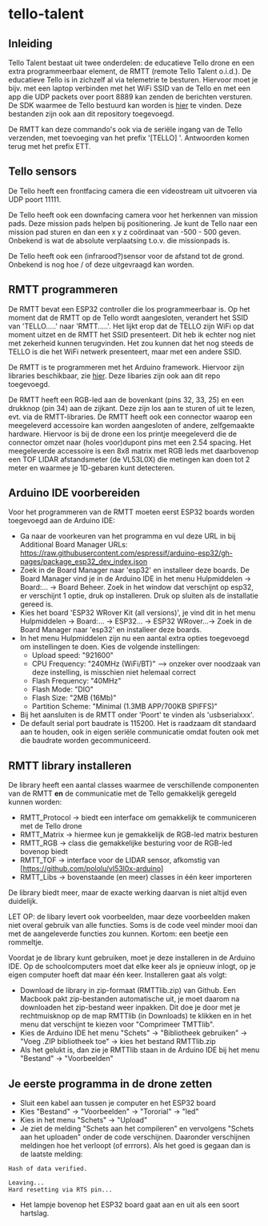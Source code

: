 # tello-talent

## Inleiding
Tello Talent bestaat uit twee onderdelen: de educatieve Tello drone en een extra programmeerbaar element, de RMTT (remote Tello Talent o.i.d.). De educatieve Tello is in zichzelf al via telemetrie te besturen. Hiervoor moet je bijv. met een laptop verbinden met het WiFi SSID van de Tello en met een app die UDP packets over poort 8889 kan zenden de berichten versturen. De SDK waarmee de Tello bestuurd kan worden is [hier](https://dl.djicdn.com/downloads/RoboMaster+TT/Tello_SDK_3.0_User_Guide_en.pdf) te vinden. Deze bestanden zijn ook aan dit repository toegevoegd.

De RMTT kan deze commando's ook via de seriële ingang van de Tello verzenden, met toevoeging van het prefix '[TELLO] '. Antwoorden komen terug met het prefix ETT.

## Tello sensors
De Tello heeft een frontfacing camera die een videostream uit uitvoeren via UDP poort 11111.

De Tello heeft ook een downfacing camera voor het herkennen van mission pads. Deze mission pads helpen bij positionering. Je kunt de Tello naar een mission pad sturen en dan een x y z coördinaat van -500 - 500 geven. Onbekend is wat de absolute verplaatsing t.o.v. die missionpads is.

De Tello heeft ook een (infrarood?)sensor voor de afstand tot de grond. Onbekend is nog hoe / of deze uitgevraagd kan worden.

## RMTT programmeren
De RMTT bevat een ESP32 controller die los programmeerbaar is. Op het moment dat de RMTT op de Tello wordt aangesloten, verandert het SSID van 'TELLO.....' naar 'RMTT.....'. Het lijkt erop dat de TELLO zijn WiFi op dat moment uitzet en de RMTT het SSID presenteert. Dit heb ik echter nog niet met zekerheid kunnen terugvinden. Het zou kunnen dat het nog steeds de TELLO is die het WiFi netwerk presenteert, maar met een andere SSID.

De RMTT is te programmeren met het Arduino framework. Hiervoor zijn libraries beschikbaar, zie [hier](https://github.com/RoboMaster/RMTT_Libs). Deze libaries zijn ook aan dit repo toegevoegd. 

De RMTT heeft een RGB-led aan de bovenkant (pins 32, 33, 25) en een drukknop (pin 34) aan de zijkant. Deze zijn los aan te sturen of uit te lezen, evt. via de RMTT-libraries. De RMTT heeft ook een connector waarop een meegeleverd accessoire kan worden aangesloten of andere, zelfgemaakte hardware. Hiervoor is bij de drone een los printje meegeleverd die de connector omzet naar (holes voor)dupont pins met een 2.54 spacing. Het meegeleverde accessoire is een 8x8 matrix met RGB leds met daarbovenop een TOF LIDAR afstandsmeter (de VL53L0X) die metingen kan doen tot 2 meter en waarmee je 1D-gebaren kunt detecteren.

## Arduino IDE voorbereiden
Voor het programmeren van de RMTT moeten eerst ESP32 boards worden toegevoegd aan de Arduino IDE:
- Ga naar de voorkeuren van het programma en vul deze URL in bij Additional Board Manager URLs: https://raw.githubusercontent.com/espressif/arduino-esp32/gh-pages/package_esp32_dev_index.json
- Zoek in de Board Manager naar 'esp32' en installeer deze boards. De Board Manager vind je in de Arduino IDE in het menu Hulpmiddelen -> Board:... -> Board Beheer. Zoek in het window dat verschijnt op esp32, er verschijnt 1 optie, druk op installeren. Druk op sluiten als de installatie gereed is.
- Kies het board 'ESP32 WRover Kit (all versions)', je vind dit in het menu Hulpmiddelen -> Board:... -> ESP32... -> ESP32 WRover...-> Zoek in de Board Manager naar 'esp32' en installeer deze boards.
- In het menu Hulpmiddelen zijn nu een aantal extra opties toegevoegd om instellingen te doen. Kies de volgende instellingen:
  - Upload speed: "921600"
  - CPU Frequency: "240MHz (WiFi/BT)" --> onzeker over noodzaak van deze instelling, is misschien niet helemaal correct
  - Flash Frequency: "40MHz"
  - Flash Mode: "DIO"
  - Flash Size: "2MB (16Mb)"
  - Partition Scheme: "Minimal (1.3MB APP/700KB SPIFFS)"
- Bij het aansluiten is de RMTT onder 'Poort' te vinden als 'usbserialxxx'.
- De default serial port baudrate is 115200. Het is raadzaam dit standaard aan te houden, ook in eigen seriële communicatie omdat fouten ook met die baudrate worden gecommuniceerd.

## RMTT library installeren
De library heeft een aantal classes waarmee de verschillende componenten van de RMTT **en** de communicatie met de Tello gemakkelijk geregeld kunnen worden:
- RMTT_Protocol -> biedt een interface om gemakkelijk te communiceren met de Tello drone
- RMTT_Matrix -> hiermee kun je gemakkelijk de RGB-led matrix besturen
- RMTT_RGB -> class die gemakkelijke besturing voor de RGB-led bovenop biedt
- RMTT_TOF -> interface voor de LIDAR sensor, afkomstig van [https://github.com/pololu/vl53l0x-arduino]
- RMTT_Libs -> bovenstaande (en meer) classes in één keer importeren

De library biedt meer, maar de exacte werking daarvan is niet altijd even duidelijk.

LET OP: de libary levert ook voorbeelden, maar deze voorbeelden maken niet overal gebruik van alle functies. Soms is de code veel minder mooi dan met de aangeleverde functies zou kunnen. Kortom: een beetje een rommeltje.

Voordat je de library kunt gebruiken, moet je deze installeren in de Arduino IDE. Op de schoolcomputers moet dat elke keer als je opnieuw inlogt, op je eigen computer hoeft dat maar één keer. Installeren gaat als volgt:
- Download de library in zip-formaat (RMTTlib.zip) van Github. Een Macbook pakt zip-bestanden automatische uit, je moet daarom na downloaden het zip-bestand weer inpakken. Dit doe je door met je rechtmuisknop op de map RMTTlib (in Downloads) te klikken en in het menu dat verschijnt te kiezen voor "Comprimeer TMTTlib".
- Kies de Arduino IDE het menu "Schets" -> "Bibliotheek gebruiken" -> "Voeg .ZIP bibliotheek toe" -> kies het bestand RMTTlib.zip
- Als het gelukt is, dan zie je RMTTlib staan in de Arduino IDE bij het menu "Bestand" -> "Voorbeelden"

## Je eerste programma in de drone zetten
- Sluit een kabel aan tussen je computer en het ESP32 board
- Kies "Bestand" -> "Voorbeelden" -> "Tororial" -> "led"
- Kies in het menu "Schets" -> "Upload"
- Je ziet de melding "Schets aan het compileren" en vervolgens "Schets aan het uploaden" onder de code verschijnen. Daaronder verschijnen meldingen hoe het verloopt (of errrors). Als het goed is gegaan dan is de laatste melding:
```
Hash of data verified.

Leaving...
Hard resetting via RTS pin...
```
- Het lampje bovenop het ESP32 board gaat aan en uit als een soort hartslag.
